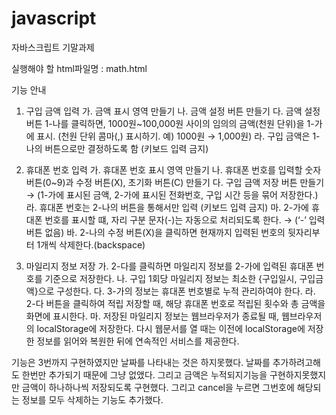 # javascript
자바스크립트 기말과제

실행해야 할 html파일명 : math.html

기능 안내
1. 구입 금액 입력
  가. 금액 표시 영역 만들기
  나. 금액 설정 버튼 만들기
  다. 금액 설정 버튼 1-나를 클릭하면, 1000원~100,000원 사이의 임의의 금액(천원 단위)을 1-가에 표시.
       (천원 단위 콤마(,) 표시하기. 예) 1000원 → 1,000원)
  라. 구입 금액은 1-나의 버튼으로만 결정하도록 함 (키보드 입력 금지)

2. 휴대폰 번호 입력
  가. 휴대폰 번호 표시 영역 만들기
  나. 휴대폰 번호를 입력할 숫자 버튼(0~9)과 수정 버튼(X), 초기화 버튼(C) 만들기
  다. 구입 금액 저장 버튼 만들기
       → (1-가에 표시된 금액, 2-가에 표시된 전화번호, 구입 시간 등을 묶어 저장한다.)
  라. 휴대폰 번호는 2-나의 버튼을 통해서만 입력 (키보드 입력 금지)
  마. 2-가에 휴대폰 번호를 표시할 떄, 자리 구분 문자(-)는 자동으로 처리되도록 한다.
      → (‘-’ 입력 버튼 없음) 
  바. 2-나의 수정 버튼(X)을 클릭하면 현재까지 입력된 번호의 뒷자리부터 1개씩 삭제한다.(backspace)

3. 마일리지 정보 저장
  가. 2-다를 클릭하면 마일리지 정보를 2-가에 입력된 휴대폰 번호를 기준으로 저장한다.
  나. 구입 1회당 마일리지 정보는 최소한 {구입일시, 구입금액}으로 구성한다.
  다. 3-가의 정보는 휴대폰 번호별로 누적 관리하여야 한다.
  라. 2-다 버튼을 클릭하여 적립 저장할 때, 해당 휴대폰 번호로 적립된 횟수와 총 금액을 화면에 표시한다.
  마. 저장된 마일리지 정보는 웹브라우저가 종료될 때, 웹브라우저의 localStorage에 저장한다.
      다시 웹문서를 열 때는 이전에 localStorage에 저장한 정보를 읽어와 복원한 뒤에 연속적인 서비스를 제공한다.
      
기능은 3번까지 구현하였지만 날짜를 나타내는 것은 하지못했다. 날짜를 추가하려고해도 한번만 추가되기 때문에 그냥 없앴다.
그리고 금액은 누적되지기능을 구현하지못했지만 금액이 하나하나씩 저장되도록 구현했다.
그리고 cancel을 누르면 그번호에 해당되는 정보를 모두 삭제하는 기능도 추가했다.
